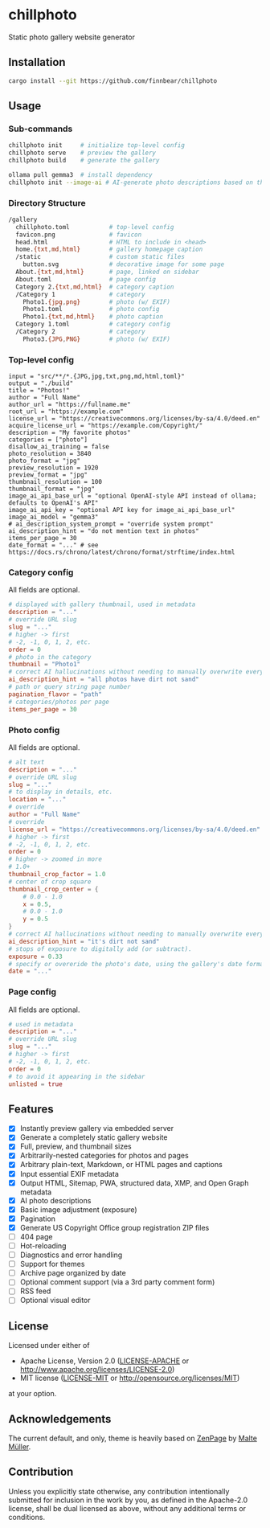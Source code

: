 # chillphoto
Static photo gallery website generator

## Installation
```sh
cargo install --git https://github.com/finnbear/chillphoto
```

## Usage

### Sub-commands
```sh
chillphoto init     # initialize top-level config
chillphoto serve    # preview the gallery
chillphoto build    # generate the gallery

ollama pull gemma3  # install dependency
chillphoto init --image-ai # AI-generate photo descriptions based on thumbnails
```

### Directory Structure

```sh
/gallery
  chillphoto.toml           # top-level config
  favicon.png               # favicon
  head.html                 # HTML to include in <head>
  home.{txt,md,html}        # gallery homepage caption
  /static                   # custom static files
    button.svg              # decorative image for some page
  About.{txt,md,html}       # page, linked on sidebar
  About.toml                # page config
  Category 2.{txt,md,html}  # category caption
  /Category 1               # category
    Photo1.{jpg,png}        # photo (w/ EXIF)
    Photo1.toml             # photo config
    Photo1.{txt,md,html}    # photo caption
  Category 1.toml           # category config
  /Category 2               # category
    Photo3.{JPG,PNG}        # photo (w/ EXIF)
```

### Top-level config

```
input = "src/**/*.{JPG,jpg,txt,png,md,html,toml}"
output = "./build"
title = "Photos!"
author = "Full Name"
author_url = "https://fullname.me"
root_url = "https://example.com"
license_url = "https://creativecommons.org/licenses/by-sa/4.0/deed.en"
acquire_license_url = "https://example.com/Copyright/"
description = "My favorite photos"
categories = ["photo"]
disallow_ai_training = false
photo_resolution = 3840
photo_format = "jpg"
preview_resolution = 1920
preview_format = "jpg"
thumbnail_resolution = 100
thumbnail_format = "jpg"
image_ai_api_base_url = "optional OpenAI-style API instead of ollama; defaults to OpenAI's API"
image_ai_api_key = "optional API key for image_ai_api_base_url"
image_ai_model = "gemma3"
# ai_description_system_prompt = "override system prompt"
ai_description_hint = "do not mention text in photos"
items_per_page = 30
date_format = "..." # see https://docs.rs/chrono/latest/chrono/format/strftime/index.html
```

### Category config

All fields are optional.
```toml
# displayed with gallery thumbnail, used in metadata
description = "..."
# override URL slug
slug = "..."
# higher -> first
# -2, -1, 0, 1, 2, etc.
order = 0
# photo in the category
thumbnail = "Photo1"
# correct AI hallucinations without needing to manually overwrite everything.
ai_description_hint = "all photos have dirt not sand"
# path or query string page number
pagination_flavor = "path"
# categories/photos per page
items_per_page = 30
```

### Photo config

All fields are optional.
```toml
# alt text
description = "..."
# override URL slug
slug = "..."
# to display in details, etc.
location = "..."
# override
author = "Full Name"
# override
license_url = "https://creativecommons.org/licenses/by-sa/4.0/deed.en"
# higher -> first
# -2, -1, 0, 1, 2, etc.
order = 0
# higher -> zoomed in more
# 1.0+
thumbnail_crop_factor = 1.0
# center of crop square
thumbnail_crop_center = {
    # 0.0 - 1.0
    x = 0.5,
    # 0.0 - 1.0
    y = 0.5
}
# correct AI hallucinations without needing to manually overwrite everything.
ai_description_hint = "it's dirt not sand"
# stops of exposure to digitally add (or subtract).
exposure = 0.33
# specify or overeride the photo's date, using the gallery's date format
date = "..."
```

### Page config

All fields are optional.
```toml
# used in metadata
description = "..."
# override URL slug
slug = "..."
# higher -> first
# -2, -1, 0, 1, 2, etc.
order = 0
# to avoid it appearing in the sidebar
unlisted = true
```

## Features
- [x] Instantly preview gallery via embedded server
- [x] Generate a completely static gallery website
- [x] Full, preview, and thumbnail sizes
- [x] Arbitrarily-nested categories for photos and pages
- [x] Arbitrary plain-text, Markdown, or HTML pages and captions
- [x] Input essential EXIF metadata
- [x] Output HTML, Sitemap, PWA, structured data, XMP, and Open Graph metadata
- [x] AI photo descriptions
- [x] Basic image adjustment (exposure)
- [x] Pagination
- [x] Generate US Copyright Office group registration ZIP files
- [ ] 404 page
- [ ] Hot-reloading
- [ ] Diagnostics and error handling
- [ ] Support for themes
- [ ] Archive page organized by date
- [ ] Optional comment support (via a 3rd party comment form)
- [ ] RSS feed
- [ ] Optional visual editor

## License

Licensed under either of

 * Apache License, Version 2.0
   ([LICENSE-APACHE](LICENSE-APACHE) or http://www.apache.org/licenses/LICENSE-2.0)
 * MIT license
   ([LICENSE-MIT](LICENSE-MIT) or http://opensource.org/licenses/MIT)

at your option.

## Acknowledgements

The current default, and only, theme is heavily based on [ZenPage](https://github.com/zenphoto/zenphoto/tree/master/themes/zenpage) by [Malte Müller](https://maltem.de/).

## Contribution

Unless you explicitly state otherwise, any contribution intentionally submitted
for inclusion in the work by you, as defined in the Apache-2.0 license, shall be
dual licensed as above, without any additional terms or conditions.